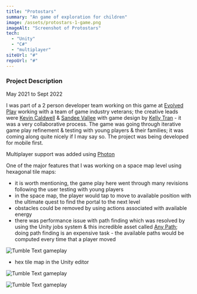 ```yaml
---
title: "Protostars"
summary: "An game of exploration for children"
image: /assets/protostars-1-game.png
imageAlt: "Screenshot of Protostars"
tech:
  - "Unity"
  - "C#"
  - "multiplayer"
siteUrl: "#"
repoUrl: "#"
---
```


### Project Description

May 2021 to Sept 2022

I was part of a 2 person developer team working on this game at [Evolved Play](https://www.evolvedplay.com) working with a team of game industry veterans; the creative leads were [Kevin Caldwell](https://www.linkedin.com/in/kevin-c-1630824/) & [Sandee Vallee](https://www.linkedin.com/in/sandeevalle/) with game design  by [Kelly Tran](https://www.linkedin.com/in/kmichaelatran/) - it was a very collaborative process.   The game was going through iterative game play refinement & testing with young players & their families; it was coming along quite nicely if I may say so.  The project was being developed for mobile first.

Multiplayer support was added using [Photon](https://www.photonengine.com/pun#)

One of the major features that I was working on a space map level using hexagonal tile maps:

- it is worth mentioning, the game play here went through many revisions following the user testing with young players
- in the space map, the player would tap to move to available position with the ultimate quest to find the portal to the next level
- obstacles could be removed by using actions associated with available energy
- there was performance issue with path finding which was resolved by using the Unity jobs system & this incredible asset called [Any Path](https://bartvandesande.nl/anypath/index.html); doing path finding is an expensive task - the available paths would be computed every time that a player moved

![Tumble Text gameplay](../../assets/protostars-2-game.png)
- hex tile map in the Unity editor

![Tumble Text gameplay](../../assets/protostars-3-game.png)

![Tumble Text gameplay](../../assets/protostars-4-game.png)
